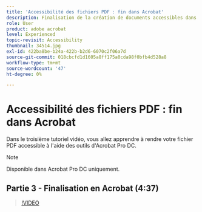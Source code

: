 ```yaml
---
title: 'Accessibilité des fichiers PDF : fin dans Acrobat'
description: Finalisation de la création de documents accessibles dans Acrobat DC
role: User
product: adobe acrobat
level: Experienced
topic-revisit: Accessibility
thumbnail: 34514.jpg
exl-id: 422ba8be-b24a-422b-b2d6-6070c2f06a7d
source-git-commit: 018cbcfd1d1605a8ff175a0cda98f0bfb4d528a8
workflow-type: tm+mt
source-wordcount: '47'
ht-degree: 0%

---
```


# Accessibilité des fichiers PDF : fin dans Acrobat

Dans le troisième tutoriel vidéo, vous allez apprendre à rendre votre fichier PDF accessible à l&#39;aide des outils d&#39;Acrobat Pro DC.

>[!NOTE]
>
>Disponible dans Acrobat Pro DC uniquement.

## Partie 3 - Finalisation en Acrobat (4:37)

>[!VIDEO](https://video.tv.adobe.com/v/34514)
